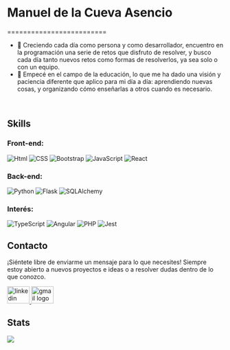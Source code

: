 # Manuel de la Cueva Asencio  

=========================
* 🌱 Creciendo cada día como persona y como desarrollador, encuentro en la programación una serie de retos que disfruto de resolver, y busco cada día tanto nuevos retos como formas de resolverlos, ya sea solo o con un equipo.
* 💬 Empecé en el campo de la educación, lo que me ha dado una visión y paciencia diferente que aplico para mi día a día: aprendiendo nuevas cosas, y organizando cómo enseñarlas a otros cuando es necesario.

<br>

## Skills

### Front-end: 

![Html](https://img.shields.io/badge/HTML5-E34F26?style=for-the-badge&logo=html5&logoColor=white)
![CSS](https://img.shields.io/badge/CSS3-1572B6?style=for-the-badge&logo=css3&logoColor=white)
![Bootstrap](https://img.shields.io/badge/Bootstrap-563D7C?style=for-the-badge&logo=bootstrap&logoColor=white)
![JavaScript](https://img.shields.io/badge/JavaScript-F7DF1E?style=for-the-badge&logo=javascript&logoColor=black)
![React](https://img.shields.io/badge/React-20232A?style=for-the-badge&logo=react&logoColor=61DAFB)

### Back-end:

![Python](https://img.shields.io/badge/Python-14354C?style=for-the-badge&logo=python&logoColor=white)
![Flask](	https://img.shields.io/badge/Flask-000000?style=for-the-badge&logo=flask&logoColor=white)
![SQLAlchemy](https://img.shields.io/badge/SQLAlchemy-F7354C?style=for-the-badge&logo=python&logoColor=white)

### Interés:

![TypeScript](https://img.shields.io/badge/TypeScript-007ACC?style=for-the-badge&logo=typescript&logoColor=white)
![Angular](https://img.shields.io/badge/Angular-DD0031?style=for-the-badge&logo=angular&logoColor=white)
![PHP](https://img.shields.io/badge/PHP-777BB4?style=for-the-badge&logo=php&logoColor=white)
![Jest](https://img.shields.io/badge/Jest-323330?style=for-the-badge&logo=Jest&logoColor=white)

## Contacto
¡Siéntete libre de enviarme un mensaje para lo que necesites! Siempre estoy abierto a nuevos proyectos e ideas o a resolver dudas dentro de lo que conozco.

<a href="https://www.linkedin.com/in/manudlcasencio/" target="_blank">
    <img src="https://raw.githubusercontent.com/maurodesouza/profile-readme-generator/master/src/assets/icons/social/linkedin/default.svg" width="52" height="40" alt="linkedin logo"  />
  </a>
  
  <a href="mailto:manuel.dlcasencio@gmail.com">
  <img src="https://raw.githubusercontent.com/maurodesouza/profile-readme-generator/master/src/assets/icons/social/gmail/default.svg" width="52" height="40" alt="gmail logo"  />
  </a>
  
  ## Stats
  
  ![](https://github-readme-stats.vercel.app/api/top-langs/?username=Manueldlcasencio&theme=blueberry&hide_border=true&include_all_commits=true&count_private=true&layout=compact)






<!--
**Manueldlcasencio/Manueldlcasencio** is a ✨ _special_ ✨ repository because its `README.md` (this file) appears on your GitHub profile.

Here are some ideas to get you started:

- 🔭 I’m currently working on ...
- 🌱 I’m currently learning ...
- 👯 I’m looking to collaborate on ...
- 🤔 I’m looking for help with ...
- 💬 Ask me about ...
- 📫 How to reach me: ...
- 😄 Pronouns: ...
- ⚡ Fun fact: ...
-->
